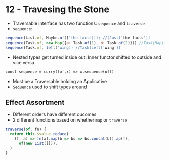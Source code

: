 # 12 - Travesing the Stone

- Traversable interface has two functions: `sequence` and `traverse`
- `sequence`:

```js
sequence(List.of, Maybe.of(['the facts])); //[Just('the facts')]
sequence(Task.of, new Map({a: Task.of(1), b: Task.of(2)})) //Task(Map({a:1, b:2}))
sequence(Task.of, left('wing)) //Task(Left('wing'))
```

- Nested types get turned inside out: Inner functor shifted to outside and vice versa

`const sequence = curry((of,x) => x.sequence(of))`

- Must be a Traversable holding an Applicative
- `Sequence` used to shift types around
  
## Effect Assortment

- Different orders have different oucomes
- 2 different functions based on whether `map` or `traverse`

```js
traverse(of, fn) {
  return this.$value.reduce(
    (f, a) => fn(a).map(b => bs => bs.concat(b)).ap(f),
      of(new List([])),
  )
}
```
